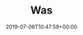 ---
retweeted: false
source: <a href="http://www.samruston.co.uk" rel="nofollow">Flamingo for Android</a>
entities:
  user_mentions: []
  urls: []
  symbols: []
  media:
  - expanded_url: https://twitter.com/bascht/status/1147457156494635009/photo/1
    indices:
    - '4'
    - '27'
    url: https://t.co/1dZe46dNDB
    media_url: http://pbs.twimg.com/media/D-yWM56XkAAI0MV.jpg
    id_str: '1147457153520865280'
    id: '1147457153520865280'
    media_url_https: https://pbs.twimg.com/media/D-yWM56XkAAI0MV.jpg
    sizes:
      large:
        w: '2048'
        h: '775'
        resize: fit
      medium:
        w: '1200'
        h: '454'
        resize: fit
      small:
        w: '680'
        h: '257'
        resize: fit
      thumb:
        w: '150'
        h: '150'
        resize: crop
    type: photo
    display_url: pic.twitter.com/1dZe46dNDB
  hashtags: []
display_text_range:
- '0'
- '27'
favorite_count: '3'
id_str: '1147457156494635009'
truncated: false
retweet_count: '0'
id: '1147457156494635009'
possibly_sensitive: false
created_at: Sat Jul 06 10:47:59 +0000 2019
favorited: false
full_text: Was
lang: und
extended_entities:
  media:
  - expanded_url: https://twitter.com/bascht/status/1147457156494635009/photo/1
    indices:
    - '4'
    - '27'
    url: https://t.co/1dZe46dNDB
    media_url: http://pbs.twimg.com/media/D-yWM56XkAAI0MV.jpg
    id_str: '1147457153520865280'
    id: '1147457153520865280'
    media_url_https: https://pbs.twimg.com/media/D-yWM56XkAAI0MV.jpg
    sizes:
      large:
        w: '2048'
        h: '775'
        resize: fit
      medium:
        w: '1200'
        h: '454'
        resize: fit
      small:
        w: '680'
        h: '257'
        resize: fit
      thumb:
        w: '150'
        h: '150'
        resize: crop
    type: photo
    display_url: pic.twitter.com/1dZe46dNDB
tags:
- pesos:twitter
date: '2019-07-06T10:47:59+00:00'
src: https://twitter.com/bascht/status/1147457156494635009
original_url: https://twitter.com/bascht/status/1147457156494635009
type: twitter_tweet
media_url: https://img.bascht.com/twitter/pbs.twimg.com/media/D-yWM56XkAAI0MV.jpg
text: Was
title: Was

---